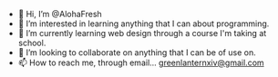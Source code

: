 - 👋 Hi, I’m @AlohaFresh
- 👀 I’m interested in learning anything that I can about programming.
- 🌱 I’m currently learning web design through a course I'm taking at school.
- 💞️ I’m looking to collaborate on anything that I can be of use on.
- 📫 How to reach me, through email... greenlanternxiv@gmail.com

<!---
AlohaFresh/AlohaFresh is a ✨ special ✨ repository because its `README.md` (this file) appears on your GitHub profile.
You can click the Preview link to take a look at your changes.
--->
